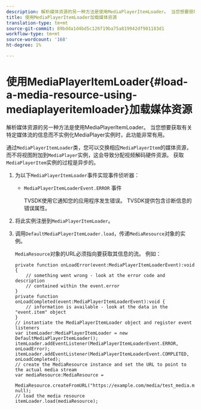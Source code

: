 ```yaml
---
description: 解析媒体资源的另一种方法是使用MediaPlayerItemLoader。 当您想要获取有关特定媒体流的信息而不实例化MediaPlayer实例时，此功能非常有用。
title: 使用MediaPlayerItemLoader加载媒体资源
translation-type: tm+mt
source-git-commit: 89bdda1d4bd5c126f19ba75a819942df901183d1
workflow-type: tm+mt
source-wordcount: '168'
ht-degree: 1%

---
```



# 使用MediaPlayerItemLoader{#load-a-media-resource-using-mediaplayeritemloader}加载媒体资源

解析媒体资源的另一种方法是使用MediaPlayerItemLoader。 当您想要获取有关特定媒体流的信息而不实例化MediaPlayer实例时，此功能非常有用。

通过`MediaPlayerItemLoader`类，您可以交换相应`MediaPlayerItem`的媒体资源，而不将视图附加到`MediaPlayer`实例，这会导致分配视频解码硬件资源。 获取`MediaPlayerItem`实例的过程是异步的。

1. 为以下`MediaPlayerItemLoader`事件实现事件侦听器：

   * `MediaPlayerItemLoaderEvent.ERROR` 事件

      TVSDK使用它通知您的应用程序发生错误。 TVSDK提供包含诊断信息的错误属性。

1. 将此实例注册到`MediaPlayerItemLoader`。
1. 调用`DefaultMediaPlayerItemLoader.load`，传递`MediaResource`对象的实例。

   `MediaResource`对象的URL必须指向要获取其信息的流。 例如：

   ```
   private function onLoadError(event:MediaPlayerItemLoaderEvent):void { 
       // something went wrong - look at the error code and description 
       // contained within the event.error 
   } 
   private function onLoadCompleted(event:MediaPlayerItemLoaderEvent):void { 
       // information is available - look at the data in the "event.item" object 
   } 
   // instantiate the MediaPlayerItemLoader object and register event listeners 
   var itemLoader:MediaPlayerItemLoader = new DefaultMediaPlayerItemLoader(); 
   itemLoader.addEventListener(MediaPlayerItemLoaderEvent.ERROR, onLoadError); 
   itemLoader.addEventListener(MediaPlayerItemLoaderEvent.COMPLETED, onLoadCompleted); 
   // create the MediaResource instance and set the URL to point to the actual media stream 
   var mediaResource:MediaResource = 
     MediaResource.createFromURL("https://example.com/media/test_media.m3u8", null); 
   // load the media resource 
   itemLoader.load(mediaResource); 
   ```

